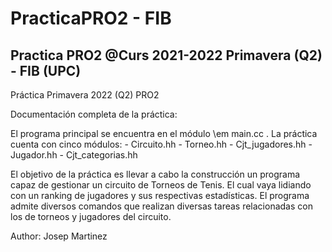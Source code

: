 # PracticaPRO2 - FIB
Practica PRO2 @Curs 2021-2022 Primavera (Q2) - FIB (UPC) 
--------------------------------------------------------------------------
Práctica Primavera 2022 (Q2) PRO2

Documentación completa de la práctica:

El programa principal se encuentra en el módulo \em main.cc . La práctica cuenta con cinco módulos:
    - Circuito.hh
    - Torneo.hh
    - Cjt_jugadores.hh
    - Jugador.hh
    - Cjt_categorias.hh

El objetivo de la práctica es llevar a cabo la construcción un programa capaz de gestionar un circuito de Torneos de Tenis.
El cual vaya lidiando con un ranking de jugadores y sus respectivas estadísticas. El programa admite diversos
comandos que realizan diversas tareas relacionadas con los de torneos y jugadores del circuito.

Author: Josep Martinez

